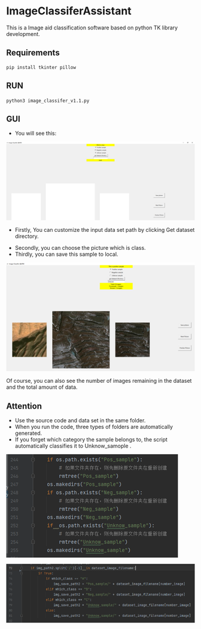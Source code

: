 # ImageClassiferAssistant
This is a Image aid classification software based on python TK library development.

## Requirements

```shell
pip install tkinter pillow
```

## RUN

`python3 image_classifer_v1.1.py`



## GUI

* You will see this:

![](figure/gui1.jpg)

- Firstly, You can customize the input data set path by clicking Get dataset directory.

* Secondly, you can choose the picture which is class.
* Thirdly, you can save this sample to local.

![](figure/gui2.jpg)

Of course, you can also see the number of images remaining in the dataset and the total amount of data.



##   Attention

- Use the source code and data set in the same folder.
- When you run the code, three types of folders are automatically generated.
- If you forget which category the sample belongs to, the script automatically classifies it to Unknow_samople .

![](figure/code1.jpg)

![](figure/code2.jpg)




